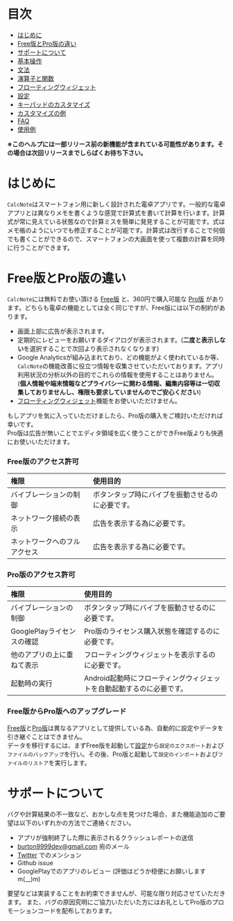 # 目次
- [はじめに](#introduction)
- [Free版とPro版の違い](#version)
- [サポートについて](#support)
- [基本操作](how2use.md)  
- [文法](http://burton999dev.github.io/CalcNoteHelp/grammar_ja.html)  
- [演算子と関数](operator_and_function.md)  
- [フローティングウィジェット](floating_widget.md)
- [設定](settings.md)  
- [キーパッドのカスタマイズ](customizing_keypad.md)
- [カスタマイズの例](example4theme.md)  
- [FAQ](faq.md)  
- [使用例](http://android.ascii.jp/2016/02/29/893463)  

**※このヘルプには一部リリース前の新機能が含まれている可能性があります。その場合は次回リリースまでしらばくお待ち下さい。**

# <a name ="introduction">はじめに</a>
`CalcNote`はスマートフォン用に新しく設計された電卓アプリです。一般的な電卓アプリとは異なりメモを書くような感覚で計算式を書いて計算を行います。計算式が常に見えている状態なので計算ミスを簡単に発見することが可能です。式はメモ帳のようにいつでも修正することが可能です。計算式は改行することで何個でも書くことができるので、スマートフォンの大画面を使って複数の計算を同時に行うことができます。

# <a name ="version">Free版とPro版の違い</a>
`CalcNote`には無料でお使い頂ける [Free版](https://play.google.com/store/apps/details?id=com.burton999.notecal) と、360円で購入可能な [Pro版](https://play.google.com/store/apps/details?id=com.burton999.notecal.pro) があります。どちらも電卓の機能としては全く同じですが、Free版には以下の制約があります。

- 画面上部に広告が表示されます。
- 定期的にレビューをお願いするダイアログが表示されます。(**二度と表示しない**を選択することで次回より表示されなくなります)
- Google Analyticsが組み込まれており、どの機能がよく使われているか等、`CalcNote`の機能改善に役立つ情報を収集させていただいております。アプリ利用状況の分析以外の目的でこれらの情報を使用することはありません。(**個人情報や端末情報などプライバシーに関わる情報、編集内容等は一切収集しておりませんし、権限も要求していませんのでご安心ください**)
- [フローティングウィジェット](floating_widget.md)機能をお使いいただけません。

もしアプリを気に入っていただけましたら、Pro版の購入をご検討いただければ幸いです。  
Pro版は広告が無いことでエディタ領域を広く使うことができFree版よりも快適にお使いいただけます。

### Free版のアクセス許可
|権限|使用目的|
|:-----------|:------------|
バイブレーションの制御|ボタンタップ時にバイブを振動させるのに必要です。
ネットワーク接続の表示|広告を表示する為に必要です。
ネットワークへのフルアクセス|広告を表示する為に必要です。

### Pro版のアクセス許可
|権限|使用目的|
|:-----------|:------------|
バイブレーションの制御|ボタンタップ時にバイブを振動させるのに必要です。
GooglePlayライセンスの確認|Pro版のライセンス購入状態を確認するのに必要です。
他のアプリの上に重ねて表示|フローティングウィジェットを表示するのに必要です。
起動時の実行|Android起動時にフローティングウィジェットを自動起動するのに必要です。

### Free版からPro版へのアップグレード
[Free版](https://play.google.com/store/apps/details?id=com.burton999.notecal)と[Pro版](https://play.google.com/store/apps/details?id=com.burton999.notecal.pro)は異なるアプリとして提供している為、自動的に設定やデータを引き継ぐことはできません。  
データを移行するには、まずFree版を起動して[設定](settings.md)から`設定のエクスポート`および`ファイルのバックアップ`を行い。その後、Pro版と起動して`設定のインポート`および`ファイルのリストア`を実行します。


# <a name ="support">サポートについて</a>
バグや計算結果の不一致など、おかしな点を見つけた場合、また機能追加のご要望は以下のいずれかの方法でご連絡ください。

- アプリが強制終了した際に表示されるクラッシュレポートの送信
- burton9999dev@gmail.com 宛のメール
- [Twitter](https://twitter.com/#!/ComicCafeApp) でのメンション
- Github issue
- GooglePlayでのアプリのレビュー (評価はどうか穏便にお願いしますm(__)m)

要望などは実装することをお約束できませんが、可能な限り対応させていただきます。
また、バグの原因究明にご協力いただいた方にはお礼としてPro版のプロモーションコードを配布しております。

